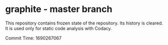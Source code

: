 # graphite - master branch

This repository contains frozen state of the repository.
Its history is cleared. It is used only for static code
analysis with Codacy.

Commit Time: 1690267067